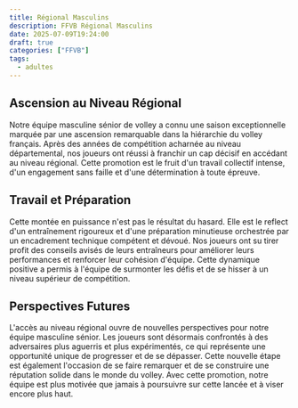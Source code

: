 ```yaml
---
title: Régional Masculins
description: FFVB Régional Masculins
date: 2025-07-09T19:24:00
draft: true
categories: ["FFVB"]
tags:
  - adultes
---
```


## Ascension au Niveau Régional

Notre équipe masculine sénior de volley a connu une saison exceptionnelle marquée par une ascension remarquable dans la
hiérarchie du volley français. Après des années de compétition acharnée au niveau départemental, nos joueurs ont réussi
à franchir un cap décisif en accédant au niveau régional. Cette promotion est le fruit d'un travail collectif intense,
d'un engagement sans faille et d'une détermination à toute épreuve.

## Travail et Préparation

Cette montée en puissance n'est pas le résultat du hasard. Elle est le reflect d'un entraînement rigoureux et d'une
préparation minutieuse orchestrée par un encadrement technique compétent et dévoué. Nos joueurs ont su tirer profit des
conseils avisés de leurs entraîneurs pour améliorer leurs performances et renforcer leur cohésion d'équipe. Cette
dynamique positive a permis à l'équipe de surmonter les défis et de se hisser à un niveau supérieur de compétition.

## Perspectives Futures

L'accès au niveau régional ouvre de nouvelles perspectives pour notre équipe masculine sénior. Les joueurs sont
désormais confrontés à des adversaires plus aguerris et plus expérimentés, ce qui représente une opportunité unique de
progresser et de se dépasser. Cette nouvelle étape est également l'occasion de se faire remarquer et de se construire
une réputation solide dans le monde du volley. Avec cette promotion, notre équipe est plus motivée que jamais à
poursuivre sur cette lancée et à viser encore plus haut.
